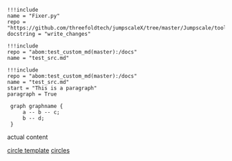 

```
!!!include
name = "Fixer.py"
repo = "https://github.com/threefoldtech/jumpscaleX/tree/master/Jumpscale/tools/fixer"
docstring = "write_changes"
```


```
!!!include
repo = "abom:test_custom_md(master):/docs"
name = "test_src.md"
```

```
!!!include
repo = "abom:test_custom_md(master):/docs"
name = "test_src.md"
start = "This is a paragraph"
paragraph = True
```

```!!!dot
 graph graphname {
     a -- b -- c;
     b -- d;
 }
```

actual content

[circle template](threefoldfoundation:info_foundation(development):/docs/circles/circle_template.md)
[circles](threefoldfoundation:info_foundation(development):/docs/circles)
